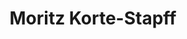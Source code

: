 ---
# Display name
title: Moritz Korte-Stapff

# Full name (for SEO)
first_name: Moritz
last_name: Korte-Stapff

# Is this the primary user of the site?
superuser: false

# Highlight the author in author lists? (true/false)
highlight_name: false

work:
  - position: Graduate Student Instructor, STATS 500
    company_name: University of Michigan
    company_url: ''
    company_logo: Logo_European_Central_Bank
    date_start: 2022-01-01
    date_end: 2022-05-01
    summary: 
      -Graduate Level class on Linear Regression Methods.
  - position: Graduate Student Instructor, STATS 415
    company_name: University of Michigan
    company_url: ''
    company_logo: Logo_European_Central_Bank
    date_start: 2020-09-01
    date_end: 2021-05-01
    summary: |2-
      - Advanced undergraduate class on machine learning. Topics inlcude Radom Forests, Neural Networks, Ensemble Methods, Linear Regression.
  - position: Graduate Student Instructor, STATS 509
    company_name: University of Michigan
    company_url: ''
    company_logo: Logo_European_Central_Bank
    date_start: 2020-01-01
    date_end: 2020-05-01
    summary:
      - Graduate level class on statistical methods for financial data. Topics include Basic linear models, ARIMA models, Hypothesis testing, Risk measures.
  - position: Graduate Student Instructor, STATS 250
    company_name: University of Michigan
    company_url: ''
    company_logo: Logo_European_Central_Bank
    date_start: 2019-09-01
    date_end: 2019-12-31
    summary:
      - Introductory statistics class.
  - position: Teaching Assistant, Measure Theory
    company_name: University of Copenhagen
    company_url: ''
    company_logo: Logo_European_Central_Bank
    date_start: 2016-01-01
    date_end: 2016-03-31
    summary:
      - Introductory measure theory class.
---